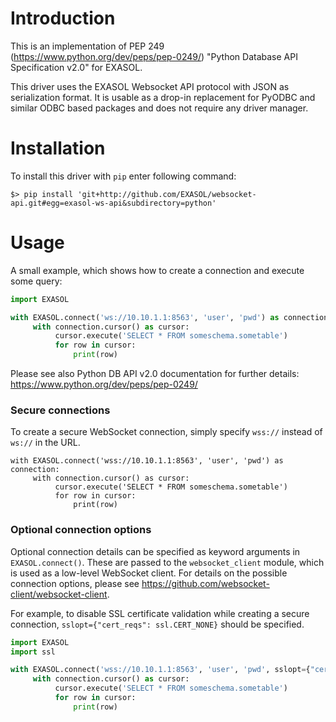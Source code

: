 # Introduction

This is an implementation of PEP 249 (https://www.python.org/dev/peps/pep-0249/)
"Python Database API Specification v2.0" for EXASOL.

This driver uses the EXASOL Websocket API protocol with JSON 
as serialization format. It is usable as a drop-in replacement 
for PyODBC and similar ODBC based packages and does not require 
any driver manager.


# Installation

To install this driver with `pip` enter following command:
```shell
$> pip install 'git+http://github.com/EXASOL/websocket-api.git#egg=exasol-ws-api&subdirectory=python'
```

# Usage

A small example, which shows how to create a connection and execute some query:
```python
import EXASOL

with EXASOL.connect('ws://10.10.1.1:8563', 'user', 'pwd') as connection:
     with connection.cursor() as cursor:
          cursor.execute('SELECT * FROM someschema.sometable')
          for row in cursor:
              print(row)
```
Please see also Python DB API v2.0 documentation for further details:
https://www.python.org/dev/peps/pep-0249/

### Secure connections

To create a secure WebSocket connection, simply specify `wss://` instead of `ws://` in the URL.
```
with EXASOL.connect('wss://10.10.1.1:8563', 'user', 'pwd') as connection:
     with connection.cursor() as cursor:
          cursor.execute('SELECT * FROM someschema.sometable')
          for row in cursor:
              print(row)
```

### Optional connection options

Optional connection details can be specified as keyword arguments in `EXASOL.connect()`. These are passed to the `websocket_client` module, which is used as a low-level WebSocket client.  For details on the possible connection options, please see https://github.com/websocket-client/websocket-client.

For example, to disable SSL certificate validation while creating a secure connection, `sslopt={"cert_reqs": ssl.CERT_NONE}` should be specified.
```python
import EXASOL
import ssl

with EXASOL.connect('wss://10.10.1.1:8563', 'user', 'pwd', sslopt={"cert_reqs": ssl.CERT_NONE}) as connection:
     with connection.cursor() as cursor:
          cursor.execute('SELECT * FROM someschema.sometable')
          for row in cursor:
              print(row)
```
